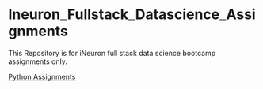 # Ineuron_Fullstack_Datascience_Assignments
This Repository is for iNeuron full stack data science bootcamp assignments only.

[Python Assignments](https://github.com/aravind9722/Ineuron_Fullstack_datascience_assignments/tree/main/Python)
